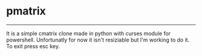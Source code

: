 # pmatrix
---
It is a simple cmatrix clone made in python with curses module for powershell.
Unfortunatly for now it isn't resiziable but I'm working to do it.
To exit press esc key.

